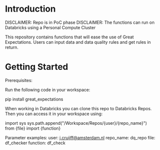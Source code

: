 # Introduction 
DISCLAIMER: Repo is in PoC phase
DISCLAIMER: The functions can run on Databricks using a Personal Compute Cluster

This repository contains functions that will ease the use of Great Expectations. Users can input data and data quality rules and get rules in return.


# Getting Started
Prerequisites:

Run the following code in your workspace:

pip install great_expectations

When working in Databricks you can clone this repo to Databricks Repos. Then you can access it in your workspace using:

import sys
sys.path.append("/Workspace/Repos/{user}/{repo_name}")
from {file} import {function}

Parameter examples:
user: j.cruijff@amsterdam.nl
repo_name: dq_repo
file: df_checker
function: df_check
